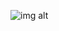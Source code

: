 ![img alt](https://github.com/ComputerScienceHayk/travel-simple-template.github.io/blob/master/travel.gif)
